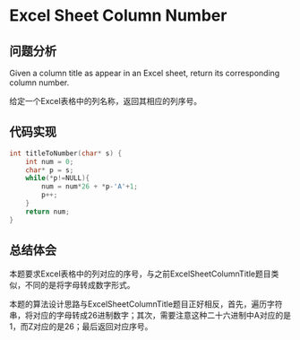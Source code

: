 #  Excel Sheet Column Number

## 问题分析
Given a column title as appear in an Excel sheet, return its corresponding column number.

给定一个Excel表格中的列名称，返回其相应的列序号。

## 代码实现
``` C
int titleToNumber(char* s) {  
    int num = 0;  
    char* p = s;
    while(*p!=NULL){
        num = num*26 + *p-'A'+1;
        p++;
    } 
    return num;  
}  
```

## 总结体会

本题要求Excel表格中的列对应的序号，与之前ExcelSheetColumnTitle题目类似，不同的是将字母转成数字形式。

本题的算法设计思路与ExcelSheetColumnTitle题目正好相反，首先，遍历字符串，将对应的字母转成26进制数字；其次，需要注意这种二十六进制中A对应的是1，而Z对应的是26；最后返回对应序号。












